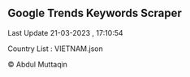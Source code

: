 

## Google Trends Keywords Scraper 
 
Last Update 21-03-2023 , 17:10:54

Country List :
VIETNAM.json



© Abdul Muttaqin 
